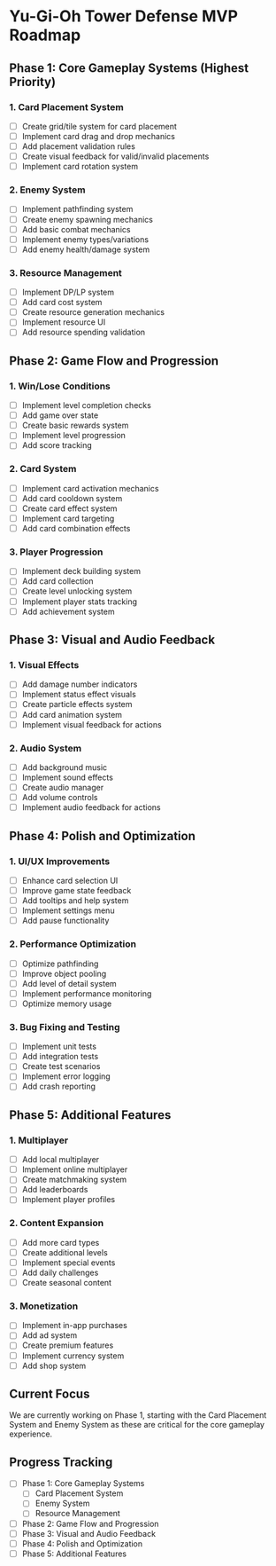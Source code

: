 # Yu-Gi-Oh Tower Defense MVP Roadmap

## Phase 1: Core Gameplay Systems (Highest Priority)

### 1. Card Placement System
- [ ] Create grid/tile system for card placement
- [ ] Implement card drag and drop mechanics
- [ ] Add placement validation rules
- [ ] Create visual feedback for valid/invalid placements
- [ ] Implement card rotation system

### 2. Enemy System
- [ ] Implement pathfinding system
- [ ] Create enemy spawning mechanics
- [ ] Add basic combat mechanics
- [ ] Implement enemy types/variations
- [ ] Add enemy health/damage system

### 3. Resource Management
- [ ] Implement DP/LP system
- [ ] Add card cost system
- [ ] Create resource generation mechanics
- [ ] Implement resource UI
- [ ] Add resource spending validation

## Phase 2: Game Flow and Progression

### 1. Win/Lose Conditions
- [ ] Implement level completion checks
- [ ] Add game over state
- [ ] Create basic rewards system
- [ ] Implement level progression
- [ ] Add score tracking

### 2. Card System
- [ ] Implement card activation mechanics
- [ ] Add card cooldown system
- [ ] Create card effect system
- [ ] Implement card targeting
- [ ] Add card combination effects

### 3. Player Progression
- [ ] Implement deck building system
- [ ] Add card collection
- [ ] Create level unlocking system
- [ ] Implement player stats tracking
- [ ] Add achievement system

## Phase 3: Visual and Audio Feedback

### 1. Visual Effects
- [ ] Add damage number indicators
- [ ] Implement status effect visuals
- [ ] Create particle effects system
- [ ] Add card animation system
- [ ] Implement visual feedback for actions

### 2. Audio System
- [ ] Add background music
- [ ] Implement sound effects
- [ ] Create audio manager
- [ ] Add volume controls
- [ ] Implement audio feedback for actions

## Phase 4: Polish and Optimization

### 1. UI/UX Improvements
- [ ] Enhance card selection UI
- [ ] Improve game state feedback
- [ ] Add tooltips and help system
- [ ] Implement settings menu
- [ ] Add pause functionality

### 2. Performance Optimization
- [ ] Optimize pathfinding
- [ ] Improve object pooling
- [ ] Add level of detail system
- [ ] Implement performance monitoring
- [ ] Optimize memory usage

### 3. Bug Fixing and Testing
- [ ] Implement unit tests
- [ ] Add integration tests
- [ ] Create test scenarios
- [ ] Implement error logging
- [ ] Add crash reporting

## Phase 5: Additional Features

### 1. Multiplayer
- [ ] Add local multiplayer
- [ ] Implement online multiplayer
- [ ] Create matchmaking system
- [ ] Add leaderboards
- [ ] Implement player profiles

### 2. Content Expansion
- [ ] Add more card types
- [ ] Create additional levels
- [ ] Implement special events
- [ ] Add daily challenges
- [ ] Create seasonal content

### 3. Monetization
- [ ] Implement in-app purchases
- [ ] Add ad system
- [ ] Create premium features
- [ ] Implement currency system
- [ ] Add shop system

## Current Focus
We are currently working on Phase 1, starting with the Card Placement System and Enemy System as these are critical for the core gameplay experience.

## Progress Tracking
- [ ] Phase 1: Core Gameplay Systems
  - [ ] Card Placement System
  - [ ] Enemy System
  - [ ] Resource Management
- [ ] Phase 2: Game Flow and Progression
- [ ] Phase 3: Visual and Audio Feedback
- [ ] Phase 4: Polish and Optimization
- [ ] Phase 5: Additional Features 
